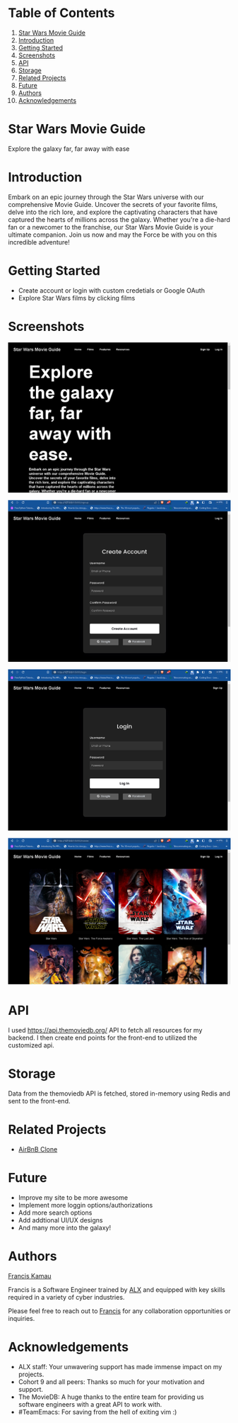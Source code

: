 # Table of Contents

1.  [Star Wars Movie Guide](#org5042391)
2.  [Introduction](#orgcc77f22)
3.  [Getting Started](#org2b5d3a4)
4.  [Screenshots](#org0af61e6)
5.  [API](#org3b0d89d)
6.  [Storage](#org076a2b3)
7.  [Related Projects](#org52f5da1)
8.  [Future](#org0455d0b)
9.  [Authors](#org189dac8)
10. [Acknowledgements](#org285ab8d)


<a id="org5042391"></a>

# Star Wars Movie Guide

Explore the galaxy far, far away with ease


<a id="orgcc77f22"></a>

# Introduction

Embark on an epic journey through the Star Wars universe with our comprehensive
Movie Guide. Uncover the secrets of your favorite films, delve into the rich
lore, and explore the captivating characters that have captured the hearts of
millions across the galaxy. Whether you're a die-hard fan or a newcomer to the
franchise, our Star Wars Movie Guide is your ultimate companion. Join us now and
may the Force be with you on this incredible adventure!


<a id="org2b5d3a4"></a>

# Getting Started

-   Create account or login with custom credetials or Google OAuth
-   Explore Star Wars films by clicking films


<a id="org0af61e6"></a>

# Screenshots

![img](./images/landing.png "The landing page")

![img](./images/sign.png "sign up page")

![img](./images/login.png "login page")

![img](./images/films.png "films page")


<a id="org3b0d89d"></a>

# API

I used <https://api.themoviedb.org/> API to fetch all resources for my backend. I
then create end points for the front-end to utilized the customized api.


<a id="org076a2b3"></a>

# Storage

Data from the themoviedb API is fetched, stored in-memory using Redis and sent to
the front-end.


<a id="org52f5da1"></a>

# Related Projects

-   [AirBnB Clone](https://github.com/fk2019/AirBnB_clone_v4)


<a id="org0455d0b"></a>

# Future

-   Improve my site to be more awesome
-   Implement more loggin options/authorizations
-   Add more search options
-   Add addtional UI/UX designs
-   And many more into the galaxy!


<a id="org189dac8"></a>

# Authors

[Francis Kamau](https://github.com/fk2019)

Francis is a Software Engineer trained by [ALX](https://www.alxafrica.com/) and equipped with key skills
required in a variety of cyber industries.

Please feel free to reach out to [Francis](https://github.com/fk2019) for any collaboration
opportunities or inquiries.


<a id="org285ab8d"></a>

# Acknowledgements

-   ALX staff: Your unwavering support has made immense impact on my projects.
-   Cohort 9 and all peers: Thanks so much for your motivation and support.
-   The MovieDB: A huge thanks to the entire team for providing us software
    engineers with a great API to work with.
-   \#TeamEmacs: For saving from the hell of exiting vim :)

